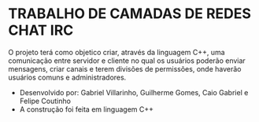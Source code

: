# TRABALHO DE CAMADAS DE REDES CHAT IRC
O projeto terá como objetico criar, através da linguagem C++, uma comunicação entre servidor e cliente no qual os usuários poderão enviar mensagens, criar canais e terem divisões de permissões, onde haverão usuários comuns e administradores.
 - Desenvolvido por: Gabriel Villarinho, Guilherme Gomes, Caio Gabriel e Felipe Coutinho
 - A construção foi feita em linguagem C++